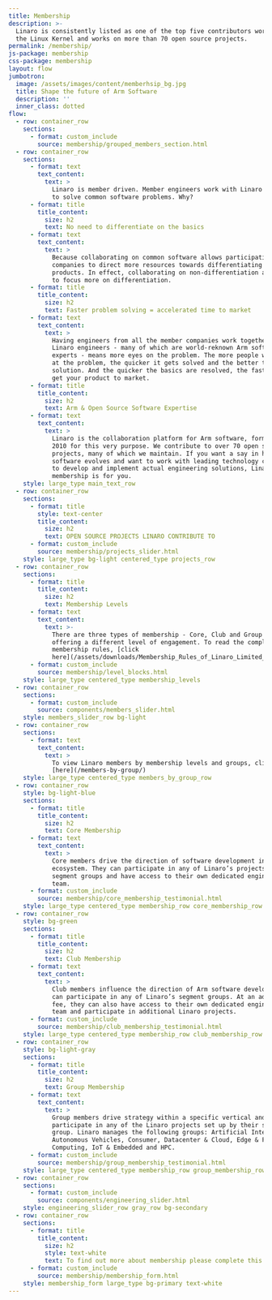 ```yaml
---
title: Membership
description: >-
  Linaro is consistently listed as one of the top five contributors worldwide to
  the Linux Kernel and works on more than 70 open source projects.
permalink: /membership/
js-package: membership
css-package: membership
layout: flow
jumbotron:
  image: /assets/images/content/memberhsip_bg.jpg
  title: Shape the future of Arm Software
  description: ''
  inner_class: dotted
flow:
  - row: container_row
    sections:
      - format: custom_include
        source: membership/grouped_members_section.html
  - row: container_row
    sections:
      - format: text
        text_content:
          text: >
            Linaro is member driven. Member engineers work with Linaro engineers
            to solve common software problems. Why?
      - format: title
        title_content:
          size: h2
          text: No need to differentiate on the basics
      - format: text
        text_content:
          text: >
            Because collaborating on common software allows participating member
            companies to direct more resources towards differentiating their
            products. In effect, collaborating on non-differentiation allows you
            to focus more on differentiation.
      - format: title
        title_content:
          size: h2
          text: Faster problem solving = accelerated time to market
      - format: text
        text_content:
          text: >
            Having engineers from all the member companies work together with
            Linaro engineers - many of which are world-reknown Arm software
            experts - means more eyes on the problem. The more people who look
            at the problem, the quicker it gets solved and the better the
            solution. And the quicker the basics are resolved, the faster you
            get your product to market.
      - format: title
        title_content:
          size: h2
          text: Arm & Open Source Software Expertise
      - format: text
        text_content:
          text: >
            Linaro is the collaboration platform for Arm software, formed in
            2010 for this very purpose. We contribute to over 70 open source
            projects, many of which we maintain. If you want a say in how Arm
            software evolves and want to work with leading technology companies
            to develop and implement actual engineering solutions, Linaro
            membership is for you.
    style: large_type main_text_row
  - row: container_row
    sections:
      - format: title
        style: text-center
        title_content:
          size: h2
          text: OPEN SOURCE PROJECTS LINARO CONTRIBUTE TO
      - format: custom_include
        source: membership/projects_slider.html
    style: large_type bg-light centered_type projects_row
  - row: container_row
    sections:
      - format: title
        title_content:
          size: h2
          text: Membership Levels
      - format: text
        text_content:
          text: >-
            There are three types of membership - Core, Club and Group - each
            offering a different level of engagement. To read the complete
            membership rules, [click
            here](/assets/downloads/Membership_Rules_of_Linaro_Limited_Effective_26th_July_20122.pdf)
      - format: custom_include
        source: membership/level_blocks.html
    style: large_type centered_type membership_levels
  - row: container_row
    sections:
      - format: custom_include
        source: components/members_slider.html
    style: members_slider_row bg-light
  - row: container_row
    sections:
      - format: text
        text_content:
          text: >
            To view Linaro members by membership levels and groups, click
            [here](/members-by-group/)
    style: large_type centered_type members_by_group_row
  - row: container_row
    style: bg-light-blue
    sections:
      - format: title
        title_content:
          size: h2
          text: Core Membership
      - format: text
        text_content:
          text: >
            Core members drive the direction of software development in the Arm
            ecosystem. They can participate in any of Linaro’s projects or
            segment groups and have access to their own dedicated engineering
            team.
      - format: custom_include
        source: membership/core_membership_testimonial.html
    style: large_type centered_type membership_row core_membership_row
  - row: container_row
    style: bg-green
    sections:
      - format: title
        title_content:
          size: h2
          text: Club Membership
      - format: text
        text_content:
          text: >
            Club members influence the direction of Arm software development and
            can participate in any of Linaro’s segment groups. At an additional
            fee, they can also have access to their own dedicated engineering
            team and participate in additional Linaro projects.
      - format: custom_include
        source: membership/club_membership_testimonial.html
    style: large_type centered_type membership_row club_membership_row
  - row: container_row
    style: bg-light-gray
    sections:
      - format: title
        title_content:
          size: h2
          text: Group Membership
      - format: text
        text_content:
          text: >
            Group members drive strategy within a specific vertical and can
            participate in any of the Linaro projects set up by their segment
            group. Linaro manages the following groups: Artificial Intelligence,
            Autonomous Vehicles, Consumer, Datacenter & Cloud, Edge & Fog
            Computing, IoT & Embedded and HPC.
      - format: custom_include
        source: membership/group_membership_testimonial.html
    style: large_type centered_type membership_row group_membership_row
  - row: container_row
    sections:
      - format: custom_include
        source: components/engineering_slider.html
    style: engineering_slider_row gray_row bg-secondary
  - row: container_row
    sections:
      - format: title
        title_content:
          size: h2
          style: text-white
          text: To find out more about membership please complete this form
      - format: custom_include
        source: membership/membership_form.html
    style: membership_form large_type bg-primary text-white
---
```

